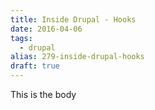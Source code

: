 ```yaml
---
title: Inside Drupal - Hooks
date: 2016-04-06
tags: 
  - drupal
alias: 279-inside-drupal-hooks
draft: true
---
```


This is the body